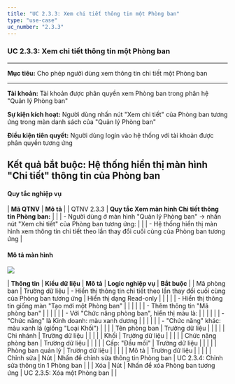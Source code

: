 ```yaml
---
title: "UC 2.3.3: Xem chi tiết thông tin một Phòng ban"
type: "use-case"
uc_number: "2.3.3"
---
```


### UC 2.3.3: Xem chi tiết thông tin một Phòng ban

  ------------------------------------------------------------------------------------------------------------------------------------
  **Mục tiêu:**               Cho phép người dùng xem thông tin chi tiết một Phòng ban
  --------------------------- --------------------------------------------------------------------------------------------------------
  **Tài khoản:**              Tài khoản được phân quyền xem Phòng ban trong phân hệ "Quản lý Phòng ban"

  **Sự kiện kích hoạt:**      Người dùng nhấn nút "Xem chi tiết" của Phòng ban tương ứng trong màn danh sách của "Quản lý Phòng ban"

  **Điều kiện tiên quyết:**   Người dùng login vào hệ thống với tài khoản được phân quyền tương ứng

  **Kết quả bắt buộc:**       Hệ thống hiển thị màn hình "Chi tiết" thông tin của Phòng ban
  ------------------------------------------------------------------------------------------------------------------------------------

#### Quy tắc nghiệp vụ

| **Mã QTNV** | **Mô tả** |
| QTNV 2.3.3 | **Quy tắc Xem màn hình Chi tiết thông tin Phòng ban:** |
|  | - Người dùng ở màn hình "Quản lý Phòng ban" -\> nhấn nút "Xem chi tiết" của Phòng ban tương ứng: |
|  | - Hệ thống hiển thị màn hình xem thông tin chi tiết theo lần thay đổi cuối cùng của Phòng ban tương ứng |

#### Mô tả màn hình

![](media/image9.png)

| **Thông tin** | **Kiểu dữ liệu** | **Mô tả** | **Logic nghiệp vụ** | **Bắt buộc** |
| Mã phòng ban | Trường dữ liệu | \- Hiển thị thông tin chi tiết theo lần thay đổi cuối cùng của Phòng ban tương ứng | Hiển thị dạng Read-only |  |
|  |  | \- Hiển thị thông tin giống màn "Tạo mới một Phòng ban" |  |  |
|  |  | - Thêm thông tin "Mã phòng ban" |  |  |
|  |  | \- Với "Chức năng phòng ban", hiển thị màu là: |  |  |
|  |  | - "Chức năng" là Kinh doanh: màu xanh dương |  |  |
|  |  | - "Chức năng" khác: màu xanh lá (giống "Loại Khối") |  |  |
| Tên phòng ban | Trường dữ liệu |  |  |  |
| Chi nhánh | Trường dữ liệu |  |  |  |
| Khối | Trường dữ liệu |  |  |  |
| Chức năng phòng ban | Trường dữ liệu |  |  |  |
| Cấp: "Đầu mối" | Trường dữ liệu |  |  |  |
| Phòng ban quản lý | Trường dữ liệu |  |  |  |
| Mô tả | Trường dữ liệu |  |  |  |
| Chỉnh sửa | Nút | Nhấn để chỉnh sửa thông tin Phòng ban | UC 2.3.4: Chỉnh sửa thông tin 1 Phòng ban |  |
| Xóa | Nút | Nhấn để xóa Phòng ban tương ứng | UC 2.3.5: Xóa một Phòng ban |  |
